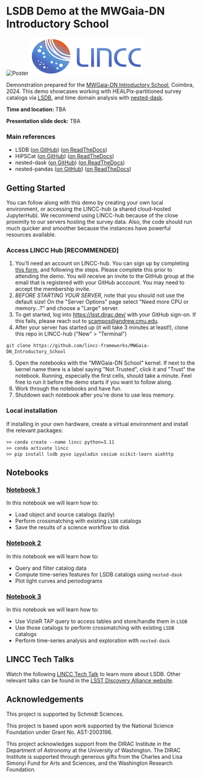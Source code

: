 # LSDB Demo at the MWGaia-DN Introductory School

<img src="https://indico.cern.ch/event/1413524/logo-1468400139.png" alt="Poster">

<img src="https://raw.githubusercontent.com/astronomy-commons/lsdb/main/docs/lincc-logo.png" width="300" height="100">

Demonstration prepared for the [MWGaia-DN Introductory School](https://indico.cern.ch/event/1413524), Coimbra, 2024.
This demo showcases working with HEALPix-partitioned survey catalogs via [LSDB](https://lsdb.readthedocs.io/en/stable/), and time domain analysis with [nested-dask](https://nested-dask.readthedocs.io/en/stable/).

**Time and location:** TBA

**Presentation slide deck:** TBA

### Main references

* LSDB ([on GitHub](https://github.com/astronomy-commons/lsdb)) 
  ([on ReadTheDocs](https://lsdb.readthedocs.io/en/stable/))
* HiPSCat ([on GitHub](https://github.com/astronomy-commons/hipscat))
  ([on ReadTheDocs](https://hipscat.readthedocs.io/en/stable/))
* nested-dask ([on GitHub](https://github.com/lincc-frameworks/nested-dask)) 
  ([on ReadTheDocs](https://nested-dask.readthedocs.io/en/stable/))
* nested-pandas ([on GitHub](https://github.com/lincc-frameworks/nested-pandas)) 
  ([on ReadTheDocs](https://nested-pandas.readthedocs.io/en/stable/))


## Getting Started 

You can follow along with this demo by creating your own local environment, or accessing the LINCC-hub (a shared cloud-hosted JupyterHub). We recommend using LINCC-hub because of the close proximity to our servers hosting the survey data. Also, the code should run much quicker and smoother because the instances have powerful resources available.

### Access LINCC Hub [RECOMMENDED]

1. You'll need an account on LINCC-hub. You can sign up by completing [this form](https://forms.gle/Xcm4oQJubSQySciz6), and following the steps. Please complete this prior to attending the demo. You will receive an invite to the GitHub group at the email that is registered with your GitHub acccount. You may need to accept the membership invite.
2. *BEFORE STARTING YOUR SERVER*, note that you should not use the default size! On the "Server Options" page select "Need more CPU or memory...?" and choose a "Large" server.
3. To get started, log into https://lsst.dirac.dev/ with your GitHub sign-on. If this fails, please reach out to scampos@andrew.cmu.edu.
4. After your server has started up (it will take 3 minutes at least!), clone this repo in LINCC-hub ("New" > "Terminal")

```
git clone https://github.com/lincc-frameworks/MWGaia-DN_Introductory_School
```

5. Open the notebooks with the "MWGaia-DN School" kernel. If next to the kernel name there is a label saying "Not Trusted", click it and "Trust" the notebook. Running, especially the first cells, should take a minute. Feel free to run it before the demo starts if you want to follow along.
6. Work through the notebooks and have fun.
7. Shutdown each notebook after you're done to use less memory.

### Local installation

If installing in your own hardware, create a virtual environment and install the relevant packages:

```
>> conda create --name lincc python=3.11
>> conda activate lincc
>> pip install lsdb pyvo ipyaladin cesium scikit-learn aiohttp
```

## Notebooks

### [Notebook 1](Notebook_1_Load_and_Xmatch.ipynb)

In this notebook we will learn how to:

- Load object and source catalogs (lazily)
- Perform crossmatching with existing `LSDB` catalogs
- Save the results of a science workflow to disk

### [Notebook 2](Notebook_2_Basic_Time_Domain.ipynb)

In this notebook we will learn how to:

- Query and filter catalog data
- Compute time-series features for LSDB catalogs using `nested-dask`
- Plot light curves and periodograms

### [Notebook 3](Notebook_3_Vizier_LSDB_Interaction.ipynb)

In this notebook we will learn how to:

- Use VizieR TAP query to access tables and store/handle them in `LSDB`
- Use those catalogs to perform crossmatching with existing `LSDB` catalogs
- Perform time-series analysis and exploration with `nested-dask`

## LINCC Tech Talks

Watch the following [LINCC Tech Talk](https://www.youtube.com/watch?v=yoGhI72Vl40) to learn more about LSDB. Other relevant talks can be found in the [LSST Discovery Alliance website](https://lsstdiscoveryalliance.org/programs/tech-talks/).

## Acknowledgements

This project is supported by Schmidt Sciences.

This project is based upon work supported by the National Science Foundation under Grant No. AST-2003196.

This project acknowledges support from the DIRAC Institute in the Department of Astronomy at the University of Washington. The DIRAC Institute is supported through generous gifts from the Charles and Lisa Simonyi Fund for Arts and Sciences, and the Washington Research Foundation.

